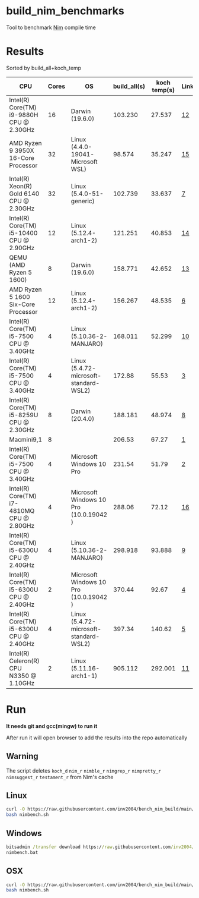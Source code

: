 # build_nim_benchmarks

Tool to benchmark [Nim](https://github.com/nim-lang/Nim) compile time

# Results

Sorted by build_all+koch_temp

CPU|Cores|OS|build_all(s)|koch temp(s)|Link
---|-----|--|------------|------------|----
Intel(R) Core(TM) i9-9880H CPU @ 2.30GHz|16|Darwin (19.6.0)|103.230|27.537|[12](https://github.com/inv2004/bench_nim_build/issues/12)
AMD Ryzen 9 3950X 16-Core Processor|32|Linux (4.4.0-19041-Microsoft WSL)|98.574|35.247|[15](https://github.com/inv2004/bench_nim_build/issues/15)
Intel(R) Xeon(R) Gold 6140 CPU @ 2.30GHz|32|Linux (5.4.0-51-generic)|102.739|33.637|[7](https://github.com/inv2004/bench_nim_build/issues/7)
Intel(R) Core(TM) i5-10400 CPU @ 2.90GHz|12|Linux (5.12.4-arch1-2)|121.251|40.853|[14](https://github.com/inv2004/bench_nim_build/issues/14)
QEMU (AMD Ryzen 5 1600)|8|Darwin (19.6.0)|158.771|42.652|[13](https://github.com/inv2004/bench_nim_build/issues/13)
AMD Ryzen 5 1600 Six-Core Processor|12|Linux (5.12.4-arch1-2)|156.267|48.535|[6](https://github.com/inv2004/bench_nim_build/issues/6)
Intel(R) Core(TM) i5-7500 CPU @ 3.40GHz|4|Linux (5.10.36-2-MANJARO)|168.011|52.299|[10](https://github.com/inv2004/bench_nim_build/issues/10)
Intel(R) Core(TM) i5-7500 CPU @ 3.40GHz|4|Linux (5.4.72-microsoft-standard-WSL2)|172.88|55.53|[3](https://github.com/inv2004/bench_nim_build/issues/3)
Intel(R) Core(TM) i5-8259U CPU @ 2.30GHz|8|Darwin (20.4.0)|188.181|48.974|[8](https://github.com/inv2004/bench_nim_build/issues/8)
Macmini9,1|8||206.53|67.27|[1](https://github.com/inv2004/bench_nim_build/issues/1)
Intel(R) Core(TM) i5-7500 CPU @ 3.40GHz|4|Microsoft Windows 10 Pro|231.54|51.79|[2](https://github.com/inv2004/bench_nim_build/issues/2)
Intel(R) Core(TM) i7-4810MQ CPU @ 2.80GHz|4|Microsoft Windows 10 Pro   (10.0.19042  )|288.06|72.12|[16](https://github.com/inv2004/bench_nim_build/issues/16)
Intel(R) Core(TM) i5-6300U CPU @ 2.40GHz|4|Linux (5.10.36-2-MANJARO)|298.918|93.888|[9](https://github.com/inv2004/bench_nim_build/issues/9)
Intel(R) Core(TM) i5-6300U CPU @ 2.40GHz|2|Microsoft Windows 10 Pro   (10.0.19042  )|370.44|92.67|[4](https://github.com/inv2004/bench_nim_build/issues/4)
Intel(R) Core(TM) i5-6300U CPU @ 2.40GHz|4|Linux (5.4.72-microsoft-standard-WSL2)|397.34|140.62|[5](https://github.com/inv2004/bench_nim_build/issues/5)
Intel(R) Celeron(R) CPU N3350 @ 1.10GHz|2|Linux (5.11.16-arch1-1)|905.112|292.001|[11](https://github.com/inv2004/bench_nim_build/issues/11)

# Run

**It needs git and gcc(mingw) to run it**

After run it will open browser to add the results into the repo automatically

## Warning
The script deletes `koch_d` `nim_r` `nimble_r` `nimgrep_r` `nimpretty_r` `nimsuggest_r` `testament_r` from Nim's cache

## Linux
```bash
curl -O https://raw.githubusercontent.com/inv2004/bench_nim_build/main/nimbench.sh
bash nimbench.sh
```

## Windows

```cmd
bitsadmin /transfer download https://raw.githubusercontent.com/inv2004/bench_nim_build/main/nimbench.bat "%cd%\nimbench.bat"
nimbench.bat
```

## OSX
```bash
curl -O https://raw.githubusercontent.com/inv2004/bench_nim_build/main/nimbench.sh
bash nimbench.sh
```
